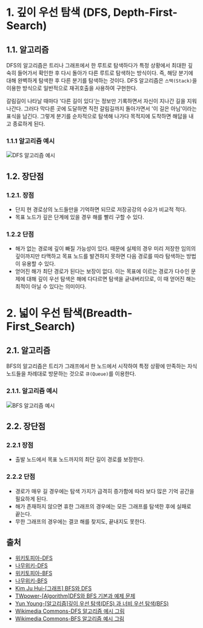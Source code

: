 # 1. 깊이 우선 탐색 (DFS, Depth-First-Search)

## 1.1. 알고리즘
DFS의 알고리즘은 트리나 그래프에서 한 루트로 탐색하다가 특정 상황에서 최대한 깊숙히 들어가서 확인한 후 다시 돌아가 다른 루트로 탐색하는 방식이다. 즉, 해당 분기에 대해 완벽하게 탐색한 후 다른 분기를 탐색하는 것이다. DFS 알고리즘은 ```스택(Stack)```을 이용한 방식으로 일반적으로 재귀호출을 사용하여 구현한다.   

갈림길이 나타날 때마다 '다른 길이 있다'는 정보만 기록하면서 자신이 지나간 길을 지워나간다. 그러다 막다른 곳에 도달하면 직전 갈림길까지 돌아가면서 '이 길은 아님'이라는 표식을 남긴다. 그렇게 분기를 순차적으로 탐색해 나가다 목적지에 도착하면 해답을 내고 종료하게 된다.

### 1.1.1 알고리즘 예시
![DFS 알고리즘 예시](https://upload.wikimedia.org/wikipedia/commons/7/7f/Depth-First-Search.gif)

## 1.2. 장단점
### 1.2.1. 장점
* 단지 현 경로상의 노드들만을 기억하면 되므로 저장공강의 수요가 비교적 적다.
* 목표 노드가 깊은 단계에 있을 경우 해를 빨리 구할 수 있다.

 ### 1.2.2 단점
 * 해가 없는 경로에 깊이 빠질 가능성이 있다. 때문에 실제의 경우 미리 저장한 임의의 깊이까지만 타맥하고 목표 노드를 발견하지 못하면 다음 경로를 따라 탐색하는 방법이 유용할 수 있다.
 * 얻어진 해가 최단 경로가 된다는 보장이 없다. 이는 목표에 이르는 경로가 다수인 문제에 대해 깊이 우선 탐색은 해에 다다르면 탐색을 긑내버리므로, 이 때 얻어진 해는 최적이 아닐 수 있다는 의미이다.

 # 2. 넓이 우선 탐색(Breadth-First_Search)

 ## 2.1. 알고리즘
 BFS의 알고리즘은 트리가 그래프에서 한 노드에서 시작하여 특정 상황에 만족하는 자식 노드들을 차례대로 방문하는 것으로 ```큐(Queue)```를 이용한다.   

### 2.1.1. 알고리즘 예시
![BFS 알고리즘 예시](https://upload.wikimedia.org/wikipedia/commons/5/5d/Breadth-First-Search-Algorithm.gif)

## 2.2. 장단점
### 2.2.1 장점
* 출발 노드에서 목표 노드까지의 최단 길이 경로를 보장한다.

### 2.2.2 단점
* 경로가 매우 길 경우에는 탐색 가지가 급격히 증가함에 따라 보다 많은 기억 공간을 필요하게 된다.
* 해가 존재하지 않으면 휴한 그래프의 경우에는 모든 그래프를 탐색한 후에 실패로 끝는다.
* 무한 그래프의 경우에는 결코 해를 찾지도, 끝내지도 못한다.

## 출처
* [위키토피아-DFS](https://ko.wikipedia.org/wiki/%EA%B9%8A%EC%9D%B4_%EC%9A%B0%EC%84%A0_%ED%83%90%EC%83%89)   
* [나무위키-DFS](https://namu.wiki/w/DFS)   
* [위키토피아-BFS](https://ko.wikipedia.org/wiki/%EB%84%88%EB%B9%84_%EC%9A%B0%EC%84%A0_%ED%83%90%EC%83%89)   
* [나무위키-BFS](https://namu.wiki/w/BFS)   
* [Kim Ju Hui-[그래프] BFS와 DFS ](https://velog.io/@kjh107704/%EA%B7%B8%EB%9E%98%ED%94%84-BFS%EC%99%80-DFS)   
* [TWpower-[Algorithm]DFS와 BFS 기본과 예제 문제](https://twpower.github.io/151-bfs-dfs-basic-problem)   
* [Yun Young-[알고리즘]깊이 우선 탐색(DFS) 과 너비 우선 탐색(BFS)](https://yunyoung1819.tistory.com/86)   
* [Wikimedia Commons-DFS 알고리즘 예시 그림](https://upload.wikimedia.org/wikipedia/commons/7/7f/Depth-First-Search.gif)   
* [Wikimedia Commons-BFS 알고리즘 예시 그림](https://upload.wikimedia.org/wikipedia/commons/5/5d/Breadth-First-Search-Algorithm.gif)

